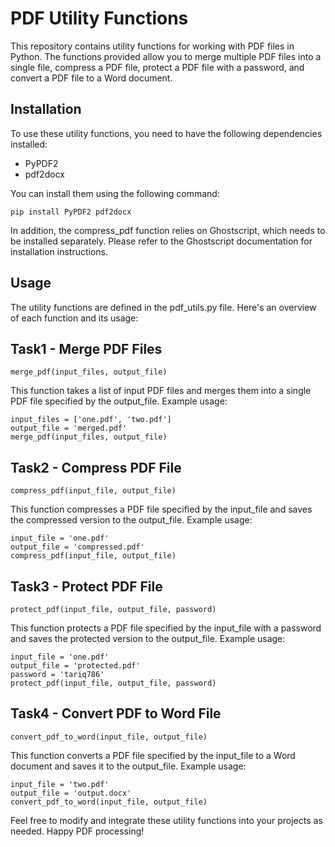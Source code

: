 # PDF Utility Functions

This repository contains utility functions for working with PDF files in Python. The functions provided allow you to merge multiple PDF files into a single file, compress a PDF file, protect a PDF file with a password, and convert a PDF file to a Word document.

## Installation

To use these utility functions, you need to have the following dependencies installed:

- PyPDF2
- pdf2docx

You can install them using the following command:

```
pip install PyPDF2 pdf2docx

```

In addition, the compress_pdf function relies on Ghostscript, which needs to be installed separately. Please refer to the Ghostscript documentation for installation instructions.

## Usage

The utility functions are defined in the pdf_utils.py file. Here's an overview of each function and its usage:

## Task1 - Merge PDF Files

```
merge_pdf(input_files, output_file)

```

This function takes a list of input PDF files and merges them into a single PDF file specified by the output_file. Example usage:

```
input_files = ['one.pdf', 'two.pdf']
output_file = 'merged.pdf'
merge_pdf(input_files, output_file)

```

## Task2 - Compress PDF File

```
compress_pdf(input_file, output_file)

```

This function compresses a PDF file specified by the input_file and saves the compressed version to the output_file. Example usage:

```
input_file = 'one.pdf'
output_file = 'compressed.pdf'
compress_pdf(input_file, output_file)

```

## Task3 - Protect PDF File

```
protect_pdf(input_file, output_file, password)

```

This function protects a PDF file specified by the input_file with a password and saves the protected version to the output_file. Example usage:

```
input_file = 'one.pdf'
output_file = 'protected.pdf'
password = 'tariq786'
protect_pdf(input_file, output_file, password)

```

## Task4 - Convert PDF to Word File

```
convert_pdf_to_word(input_file, output_file)

```

This function converts a PDF file specified by the input_file to a Word document and saves it to the output_file. Example usage:

```
input_file = 'two.pdf'
output_file = 'output.docx'
convert_pdf_to_word(input_file, output_file)

```

Feel free to modify and integrate these utility functions into your projects as needed. Happy PDF processing!
